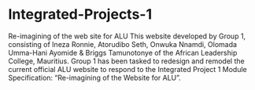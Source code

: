 # Integrated-Projects-1
Re-imagining of the web site for ALU
This website developed by Group 1, consisting of Ineza Ronnie, Atorudibo Seth, Onwuka Nnamdi, Olomada Umma-Hani Ayomide & Briggs Tamunotonye 
of the African Leadership College, Mauritius. Group 1 has been tasked to redesign and remodel the current official ALU website to respond to 
the Integrated Project 1 Module Specification: “Re-imagining of the Website for ALU”.
